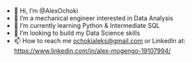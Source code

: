 - 👋 Hi, I’m @AlexOchoki
- 👀 I’m a mechanical engineer interested in Data Analysis
- 🌱 I’m currently learning Python & Intermediate SQL
- 💞️ I’m looking to build my Data Science skills
- 📫 How to reach me ochokialeks@gmail.com or LinkedIn at: https://www.linkedin.com/in/alex-mogengo-19107994/

<!---
AlexOchoki/AlexOchoki is a ✨ special ✨ repository because its `README.md` (this file) appears on your GitHub profile.
You can click the Preview link to take a look at your changes.
--->
